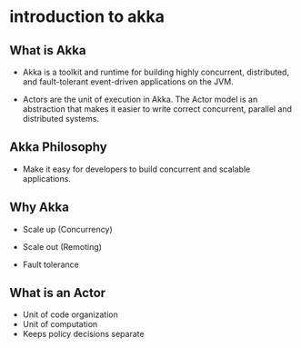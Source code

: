 #   introduction to akka

##  What is Akka

* Akka is a toolkit and runtime for building highly concurrent, distributed, and fault-tolerant event-driven applications on the JVM. 

* Actors are the unit of execution in Akka. The Actor model is an abstraction that makes it easier to write correct concurrent, parallel and distributed systems.  
    
    
## Akka Philosophy

* Make it easy for developers to
  build concurrent and scalable
  applications.
  
## Why Akka

* Scale up (Concurrency)

* Scale out (Remoting)

* Fault tolerance

## What is an Actor

* Unit of code organization
* Unit of computation
* Keeps policy decisions separate 